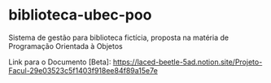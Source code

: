 # biblioteca-ubec-poo
Sistema de gestão para biblioteca fictícia, proposta na matéria de Programação Orientada à Objetos

Link para o Documento [Beta]: https://laced-beetle-5ad.notion.site/Projeto-Facul-29e03523c5f1403f918ee84f89a15e7e
